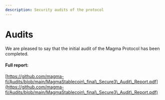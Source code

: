 ```yaml
---
description: Security audits of the protocol
---
```


# Audits

We are pleased to say that the initial audit of the Magma Protocol has been completed.&#x20;

#### Full report:

[https://github.com/magma-fi/Audits/blob/main/MagmaStablecoin\_final\_Secure3\_Audit\_Report.pdf](https://github.com/magma-fi/Audits/blob/main/MagmaStablecoin\_final\_Secure3\_Audit\_Report.pdf)

